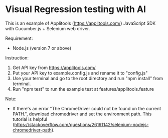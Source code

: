 # Visual Regression testing with AI
This is an example of Applitools (https://applitools.com/) JavaScript SDK with Cucumber.js + Selenium web driver.

Requirement:
 - Node.js (version 7 or above)
 
Instruction: 
  1. Get API key from https://applitools.com/
  2. Put your API key to example.config.js and rename it to "config.js"
  3. Use your terminal and go to the root directory and run "npm install" from terminal.
  4. Run "npm test" to run the example test at features/applitools.feature

Note: 
 - If there's an error "The ChromeDriver could not be found on the current PATH.", download chromedriver and set the environment path. This tutorial is helpful (https://stackoverflow.com/questions/26191142/selenium-nodejs-chromedriver-path).